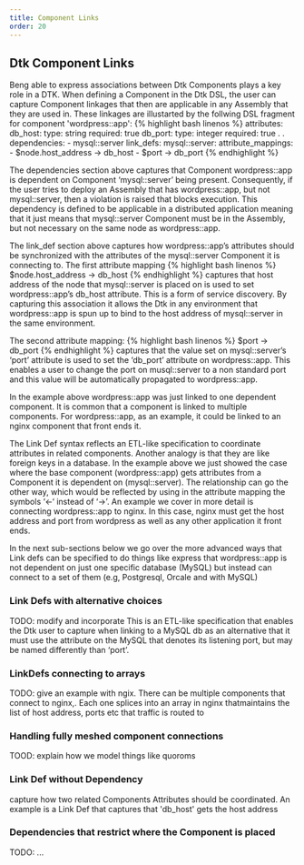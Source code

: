 ```yaml
---
title: Component Links
order: 20
---
```


## Dtk Component Links

Beng able to express associations between Dtk Components plays a key role in a DTK. When defining a Component in the Dtk DSL, the user can capture Component linkages that then are applicable in any Assembly that they are used in. These linkages are illustarted by the follwing DSL fragment for component 'wordpress::app':
{% highlight bash linenos %}
    attributes:
      db_host:
        type: string
        required: true
      db_port:
        type: integer
        required: true
          .
          .
    dependencies:
      - mysql::server
    link_defs:
      mysql::server:
        attribute_mappings:
        - $node.host_address -> db_host
        - $port -> db_port
{% endhighlight %}

The dependencies section above captures that Component wordpress::app is dependent on Component ‘mysql::server’ being present. Consequently, if the user tries to deploy an Assembly that has wordpress::app, but not mysql::server, then a violation is raised that blocks execution. This dependency is defined to be applicable in a distributed application meaning that it just means that mysql::server Component must be in the Assembly, but not necessary on the same node as wordpress::app.

The link_def section above captures how wordpress::app’s attributes should be synchronized with the attributes of the mysql::server Component it is connecting to. The first attribute mapping
{% highlight bash linenos %}
$node.host_address -> db_host
{% endhighlight %}
captures that host address of the node that mysql::server is placed on is used to set wordpress::app’s db_host attribute. This is a form of service discovery. By capturing this association it allows the Dtk in any environment that wordpress::app is spun up to bind to the host address of mysql::server in the same environment.

The second attribute mapping:
{% highlight bash linenos %}
$port -> db_port
{% endhighlight %}
captures that the value set on mysql::server’s ‘port’ attribute is used to set the ‘db_port’ attribute on wordpress::app. This enables a user to change the port on musql::server to a non standard port and this value will be automatically propagated to wordpress::app.

In the example above wordpress::app was just linked to one dependent component. It is common that a component is linked to multiple components. For wordpress::app, as an example, it could be linked to an nginx component that front ends it.

The Link Def syntax reflects an ETL-like specification to coordinate attributes in related components. Another analogy is that they are like foreign keys in a database. In the example above we just showed the case where the base component (wordpress::app) gets attributes from a Component it is dependent on (mysql::server). The relationship can go the other way, which would be reflected by using in the attribute mapping the symbols ‘<-‘ instead of ‘->’. An example we cover in more detail is connecting wordpress::app to nginx. In this case, nginx must get the host address and port from wordpress as well as any other application it front ends.

In the next sub-sections below we go over the more advanced ways that Link defs can be specified to do things like express that wordpress::app is not dependent on just one specific database (MySQL) but instead can connect to a set of them  (e.g, Postgresql, Orcale and with MySQL)

### Link Defs with alternative choices

TODO: modify and incorporate
This is an ETL-like specification that enables the Dtk user to capture when linking to a MySQL db as an alternative that it must use the attribute on the MySQL that denotes its listening port, but may be named differently than ‘port’.


### LinkDefs connecting to arrays

TODO: give an example with ngix. There can be multiple components that connect to nginx,. Each one splices into an array in nginx thatmaintains the list of host address, ports etc that traffic is routed to


### Handling fully meshed component connections

TOOD: explain how we model things like quoroms

### Link Def without Dependency
 
capture how two related Components Attributes should be coordinated. An example is a Link Def that captures that 'db_host' gets the host address  

### Dependencies that restrict where the Component is placed

TODO: ...
